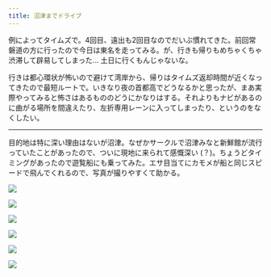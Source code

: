 ```yaml
---
title: 沼津までドライブ
---
```


例によってタイムズで。4回目、遠出も2回目なのでだいぶ慣れてきた。前回常磐道の方に行ったので今日は東名を走ってみる。が、行きも帰りもめちゃくちゃ渋滞して辟易してしまった... 土日に行くもんじゃないな。

行きは都心環状が怖いので避けて湾岸から、帰りはタイムズ返却時間が近くなってきたので最短ルートで。いきなり夜の首都高でどうなるかと思ったが、まあ実際やってみると怖さはあるもののどうにかなりはする。それよりもナビがあるのに曲がる場所を間違えたり、左折専用レーンに入ってしまったり、というのをなくしたい。

---

目的地は特に深い理由はないが沼津。なぜかサークルで沼津みなと新鮮館が流行っていたことがあったので、ついに現地に来られて感慨深い (？)。ちょうどタイミングがあったので遊覧船にも乗ってみた。エサ目当てにカモメが船と同じスピードで飛んでくれるので、写真が撮りやすくて助かる。

![](https://photos.old.apkas.net/medium/202508/20250830-AR500025.webp)

![](https://photos.old.apkas.net/medium/202508/20250830-AR500027.webp)

![](https://photos.old.apkas.net/medium/202508/20250830-AR500030.webp)

![](https://photos.old.apkas.net/medium/202508/20250830-AR500039.webp)

![](https://photos.old.apkas.net/medium/202508/20250830-AR500041.webp)

![](https://photos.old.apkas.net/medium/202508/20250830-AR500061.webp)


